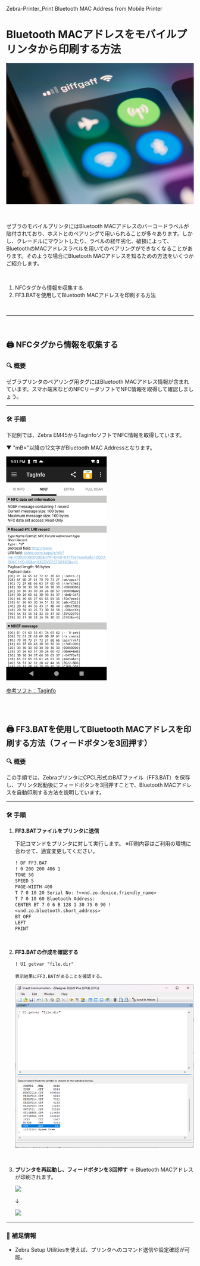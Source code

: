Zebra-Printer_Print Bluetooth MAC Address from Mobile Printer
# Bluetooth MACアドレスをモバイルプリンタから印刷する方法

![title](image.png)

</br>

ゼブラのモバイルプリンタにはBluetooth MACアドレスのバーコードラベルが貼付されており、ホストとのペアリングで用いられることが多々あります。しかし、クレードルにマウントしたり、ラベルの経年劣化、破損によって、BluetoothのMACアドレスラベルを用いてのペアリングができなくなることがあります。そのような場合にBluetooth MACアドレスを知るための方法をいくつかご紹介します。

</br>


1. NFCタグから情報を収集する
1. FF3.BATを使用してBluetooth MACアドレスを印刷する方法

</br>

---

</br>

## 🖨 NFCタグから情報を収集する


### 🔍 概要

ゼブラプリンタのペアリング用タグにはBluetooth MACアドレス情報が含まれています。スマホ端末などのNFCリーダソフトでNFC情報を取得して確認しましょう。

---

### 🛠 手順

下記例では、Zebra EM45からTaginfoソフトでNFC情報を取得しています。

▼ "mB="以降の12文字がBluetooth MAC Addressとなります。

<img height="600" src="image-1.png">

[参考ソフト：Taginfo](https://play.google.com/store/apps/details?id=com.nxp.taginfolite&hl=ja)

</br>
</br>

## 🖨 FF3.BATを使用してBluetooth MACアドレスを印刷する方法（フィードボタンを3回押す）

### 🔍 概要
この手順では、ZebraプリンタにCPCL形式のBATファイル（FF3.BAT）を保存し、プリンタ起動後にフィードボタンを3回押すことで、Bluetooth MACアドレスを自動印刷する方法を説明しています。

---

### 🛠 手順

1. **FF3.BATファイルをプリンタに送信**

   下記コマンドをプリンタに対して実行します。
   ※印刷内容はご利用の環境に合わせて、適宜変更してください。

   ```
   ! DF FF3.BAT
   ! 0 200 200 406 1
   TONE 50
   SPEED 5
   PAGE-WIDTH 400
   T 7 0 10 20 Serial No: !<vnd.zo.device.friendly_name>
   T 7 0 10 60 Bluetooth Address:
   CENTER BT 7 0 6 B 128 1 30 75 0 90 !<vnd.zo.bluetooth.short_address>
   BT OFF
   LEFT
   PRINT
   ```
    </br>

1. **FF3.BATの作成を確認する**
    ```
    ! U1 getvar "file.dir"

    表示結果にFF3.BATがあることを確認する。
    ```

    ![alt text](image-2.png)
    
    </br>


1. **プリンタを再起動し、フィードボタンを3回押す**
   → Bluetooth MACアドレスが印刷されます。

    ![](https://supportcommunity.zebra.com/servlet/rtaImage?eid=ka16S000000C7v4&feoid=00N0H00000K2Eou&refid=0EM6S000007XUja )

    ↓

    ![](https://supportcommunity.zebra.com/servlet/rtaImage?eid=ka16S000000C7v4&feoid=00N0H00000K2Eou&refid=0EM6S000007XUZW)

---

### 📎 補足情報

- Zebra Setup Utilitiesを使えば、プリンタへのコマンド送信や設定確認が可能。
